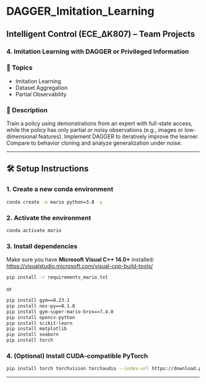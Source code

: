 # DAGGER_Imitation_Learning
## Intelligent Control (ECE_ΔK807) – Team Projects
### 4. Imitation Learning with DAGGER or Privileged Information

### 🧠 Topics
- Imitation Learning
- Dataset Aggregation
- Partial Observability

### 📄 Description
Train a policy using demonstrations from an expert with full-state access, while the policy has only partial or noisy observations (e.g., images or low-dimensional features). Implement DAGGER to iteratively improve the learner. Compare to behavior cloning and analyze generalization under noise.

---

## 🛠️ Setup Instructions

### 1. Create a new conda environment
```bash
conda create -n mario python=3.8 -y
```

### 2. Activate the environment
```bash
conda activate mario
```

### 3. Install dependencies
Make sure you have **Microsoft Visual C++ 14.0+** installed:  
https://visualstudio.microsoft.com/visual-cpp-build-tools/

```bash
pip install -r requirements_mario.txt
```

or

```bash
pip install gym==0.23.1
pip install nes-py==8.1.8
pip install gym-super-mario-bros==7.4.0
pip install opencv-python
pip install scikit-learn
pip install matplotlib
pip install seaborn
pip install torch
```

### 4. (Optional) Install CUDA-compatible PyTorch
```bash
pip install torch torchvision torchaudio --index-url https://download.pytorch.org/whl/cu118
```

---
